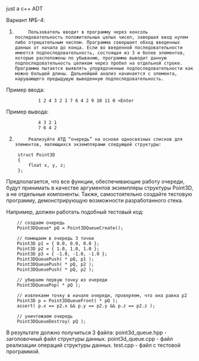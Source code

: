 just a c++ ADT

Вариант №Б-4:

1)          Пользователь вводит в программу через консоль последовательность положительных целых чисел, завершая ввод нулем либо отрицательным числом. Программа совершает обход введенных данных от начала до конца. Если во введенной последовательности имеется подпоследовательность, состоящая из 3 и более элементов, которые расположены по убыванию, программа выводит данную подпоследовательность целиком через пробел на отдельной строке. Программа пытается выявлять упорядоченные подпоследовательности как можно большей длины. Дальнейший анализ начинается с элемента, нарушающего предыдущую выведенную подпоследовательность. 

Пример ввода:

                1 2 4 3 2 1 7 6 4 2 9 10 11 0 <Enter
Пример вывода:

                4 3 2 1
                7 6 4 2
2)          Реализуйте АТД “очередь” на основе односвязных списков для элементов, являющихся экземплярами следующей структуры:

        struct Point3D
        {
            float x, y, z;
        };


Предполагается, что все функции, обеспечивающие работу очереди, будут принимать в качестве аргументов экземпляры структуры Point3D, а не отдельные компоненты. Также, самостоятельно создайте тестовую программу, демонстрирующую возможности разработанного стека.


Например, должен работать подобный тестовый код:

		// создаем очередь
		Point3DQueue* pQ = Point3DQueueCreate();

		// помещаем в очередь 3 точки
		Point3D p1 = { 0.0, 0.0, 0.0 };
		Point3D p2 = { 1.0, 1.0, 1.0 };
		Point3D p3 = { -1.0, -1.0, -1.0 };
		Point3DQueuePush( * pQ, p1 );
		Point3DQueuePush( * pQ, p2 );
		Point3DQueuePush( * pQ, p2 );

		// убираем первую точку из очереди
		Point3DQueuePop( * pQ );
		
		// извлекаем точку в начале очереди, проверяем, что она равна p2
		Point3D p = Point3DQueueFront( * pQ );
		assert( p.x == p2.x && p.y == p2.y && p.z == p2.z );
		
		// уничтожаем очередь
		Point3DQueueDestroy( pQ );

В результате должно получиться 3 файла:
point3d_queue.hpp - заголовочный файл структуры данных.
point3d_queue.cpp - файл реализации операций структуры данных.
test.cpp - файл с тестовой программой.
